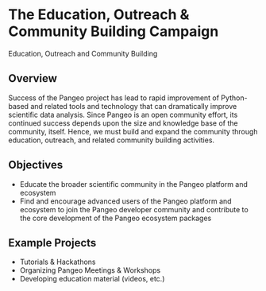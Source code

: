 # The Education, Outreach & Community Building Campaign

Education, Outreach and Community Building

## Overview

Success of the Pangeo project has lead to rapid improvement of Python-based
and related tools and technology that can dramatically improve scientific
data analysis.  Since Pangeo is an open community effort, its continued
success depends upon the size and knowledge base of the community, itself.
Hence, we must build and expand the community through education, outreach,
and related community building activities.

## Objectives

- Educate the broader scientific community in the Pangeo platform and ecosystem
- Find and encourage advanced users of the Pangeo platform and ecosystem to
  join the Pangeo developer community and contribute to the core development
  of the Pangeo ecosystem packages

## Example Projects

- Tutorials & Hackathons
- Organizing Pangeo Meetings & Workshops
- Developing education material (videos, etc.)
